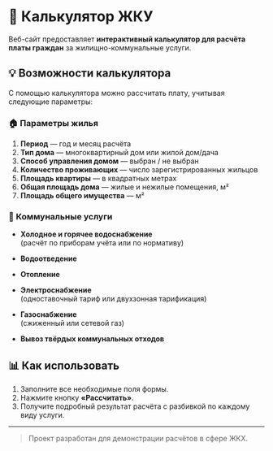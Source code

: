 # 🧮 Калькулятор ЖКУ

Веб-сайт предоставляет **интерактивный калькулятор для расчёта платы граждан** за жилищно-коммунальные услуги.

## 💡 Возможности калькулятора

С помощью калькулятора можно рассчитать плату, учитывая следующие параметры:

### 🏠 Параметры жилья

1. **Период** — год и месяц расчёта  
2. **Тип дома** — многоквартирный дом или жилой дом/дача  
3. **Способ управления домом** — выбран / не выбран  
4. **Количество проживающих** — число зарегистрированных жильцов  
5. **Площадь квартиры** — в квадратных метрах  
6. **Общая площадь дома** — жилые и нежилые помещения, м²  
7. **Площадь общего имущества** — м²

### 🔌 Коммунальные услуги

- **Холодное и горячее водоснабжение**  
  (расчёт по приборам учёта или по нормативу)

- **Водоотведение**  
- **Отопление**  
- **Электроснабжение**  
  (одноставочный тариф или двухзонная тарификация)

- **Газоснабжение**  
  (сжиженный или сетевой газ)

- **Вывоз твёрдых коммунальных отходов**

## 📊 Как использовать

1. Заполните все необходимые поля формы.
2. Нажмите кнопку **«Рассчитать»**.
3. Получите подробный результат расчёта с разбивкой по каждому виду услуги.

---

> Проект разработан для демонстрации расчётов в сфере ЖКХ.
